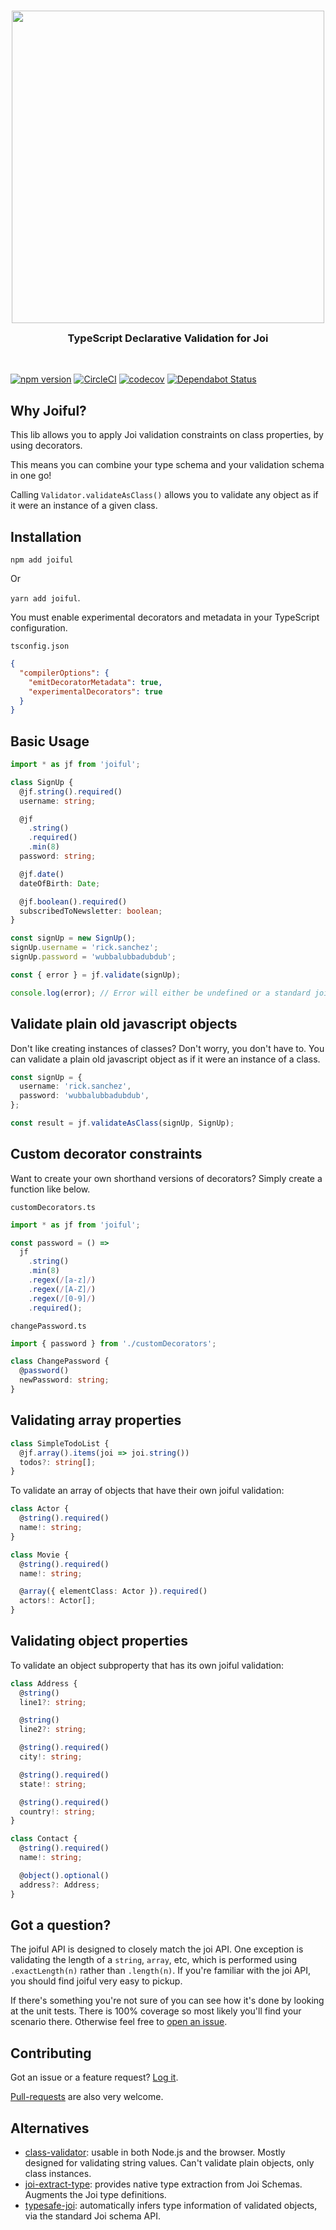 <br />

<p align="center">
    <img width="500" src="https://raw.githubusercontent.com/joiful-ts/joiful/master/img/logo-icon-with-text-800x245.png">
    <h3 align="center" style="margin-top: 0px; padding-top: 0">TypeScript Declarative Validation for Joi</h3>
</p>

<br />

[![npm version](https://badge.fury.io/js/joiful.svg)](https://badge.fury.io/js/joiful)
[![CircleCI](https://circleci.com/gh/joiful-ts/joiful.svg?style=shield)](https://circleci.com/gh/joiful-ts/joiful)
[![codecov](https://codecov.io/gh/joiful-ts/joiful/branch/master/graph/badge.svg)](https://codecov.io/gh/joiful-ts/joiful)
[![Dependabot Status](https://api.dependabot.com/badges/status?host=github&repo=joiful-ts/joiful)](https://dependabot.com)

## Why Joiful?

This lib allows you to apply Joi validation constraints on class properties, by using decorators.

This means you can combine your type schema and your validation schema in one go!

Calling `Validator.validateAsClass()` allows you to validate any object as if it were an instance of a given class.

## Installation

`npm add joiful`

Or

`yarn add joiful`.

You must enable experimental decorators and metadata in your TypeScript configuration.

`tsconfig.json`

```json
{
  "compilerOptions": {
    "emitDecoratorMetadata": true,
    "experimentalDecorators": true
  }
}
```

## Basic Usage

```typescript
import * as jf from 'joiful';

class SignUp {
  @jf.string().required()
  username: string;

  @jf
    .string()
    .required()
    .min(8)
  password: string;

  @jf.date()
  dateOfBirth: Date;

  @jf.boolean().required()
  subscribedToNewsletter: boolean;
}

const signUp = new SignUp();
signUp.username = 'rick.sanchez';
signUp.password = 'wubbalubbadubdub';

const { error } = jf.validate(signUp);

console.log(error); // Error will either be undefined or a standard joi validation error
```

## Validate plain old javascript objects

Don't like creating instances of classes? Don't worry, you don't have to. You can validate a plain old javascript object as if it were an instance of a class.

```typescript
const signUp = {
  username: 'rick.sanchez',
  password: 'wubbalubbadubdub',
};

const result = jf.validateAsClass(signUp, SignUp);
```

## Custom decorator constraints

Want to create your own shorthand versions of decorators? Simply create a function like below.

`customDecorators.ts`

```typescript
import * as jf from 'joiful';

const password = () =>
  jf
    .string()
    .min(8)
    .regex(/[a-z]/)
    .regex(/[A-Z]/)
    .regex(/[0-9]/)
    .required();
```

`changePassword.ts`

```typescript
import { password } from './customDecorators';

class ChangePassword {
  @password()
  newPassword: string;
}
```

## Validating array properties

```typescript
class SimpleTodoList {
  @jf.array().items(joi => joi.string())
  todos?: string[];
}
```

To validate an array of objects that have their own joiful validation:

```typescript
class Actor {
  @string().required()
  name!: string;
}

class Movie {
  @string().required()
  name!: string;

  @array({ elementClass: Actor }).required()
  actors!: Actor[];
}
```

## Validating object properties

To validate an object subproperty that has its own joiful validation:

```typescript
class Address {
  @string()
  line1?: string;

  @string()
  line2?: string;

  @string().required()
  city!: string;

  @string().required()
  state!: string;

  @string().required()
  country!: string;
}

class Contact {
  @string().required()
  name!: string;

  @object().optional()
  address?: Address;
}
```

## Got a question?

The joiful API is designed to closely match the joi API. One exception is validating the length of a `string`, `array`, etc, which is performed using `.exactLength(n)` rather than `.length(n)`. If you're familiar with the joi API, you should find joiful very easy to pickup.

If there's something you're not sure of you can see how it's done by looking at the unit tests. There is 100% coverage so most likely you'll find your scenario there. Otherwise feel free to [open an issue](https://github.com/joiful-ts/joiful/issues).

## Contributing

Got an issue or a feature request? [Log it](https://github.com/joiful-ts/joiful/issues).

[Pull-requests](https://github.com/joiful-ts/joiful/pulls) are also very welcome.

## Alternatives

- [class-validator](https://github.com/typestack/class-validator): usable in both Node.js and the browser. Mostly designed for validating string values. Can't validate plain objects, only class instances.
- [joi-extract-type](https://github.com/TCMiranda/joi-extract-type): provides native type extraction from Joi Schemas. Augments the Joi type definitions.
- [typesafe-joi](https://github.com/hjkcai/typesafe-joi): automatically infers type information of validated objects, via the standard Joi schema API.
